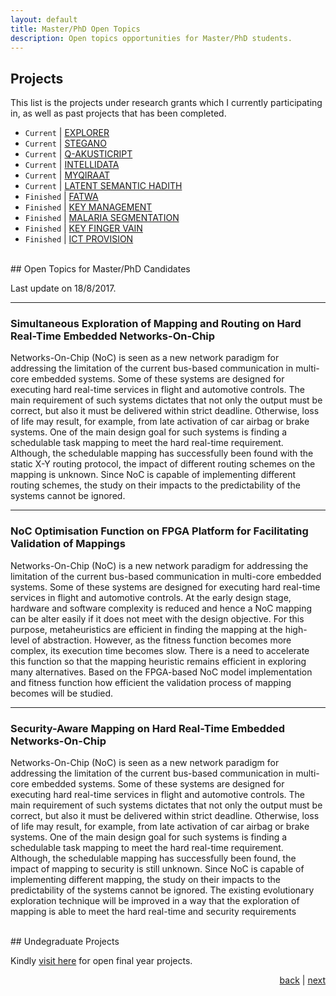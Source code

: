 ```yaml
---
layout: default
title: Master/PhD Open Topics
description: Open topics opportunities for Master/PhD students.
---
```


## Projects

This list is the projects under research grants which I currently participating in, as well as past projects that has been completed.

- `Current` \| [EXPLORER](explorout)
- `Current` \| [STEGANO](stegano)
- `Current` \| [Q-AKUSTICRIPT](akusticript)
- `Current` \| [INTELLIDATA](intelligentdata)
- `Current` \| [MYQIRAAT](myqiraat)
- `Current` \| [LATENT SEMANTIC HADITH](latent)
- `Finished` \| [FATWA](fatwa)
- `Finished` \| [KEY MANAGEMENT](key)
- `Finished` \| [MALARIA SEGMENTATION](malaria)
- `Finished` \| [KEY FINGER VAIN](vein)
- `Finished` \| [ICT PROVISION](provision)

<br>
## Open Topics for Master/PhD Candidates

Last update on 18/8/2017.

* * *
### Simultaneous Exploration of Mapping and Routing on Hard Real-Time Embedded Networks-On-Chip

Networks-On-Chip (NoC) is seen as a new network paradigm for addressing the limitation of the current bus-based communication in multi-core embedded systems. Some of these systems are designed for executing hard real-time services in flight and automotive controls. The main requirement of such systems dictates that not only the output must be correct, but also it must be delivered within strict deadline. Otherwise, loss of life may result, for example, from late activation of car airbag or brake systems. One of the main design goal for such systems is finding a schedulable task mapping to meet the hard real-time requirement. Although, the schedulable mapping has successfully been found with the static X-Y routing protocol, the impact of different routing schemes on the mapping is unknown. Since NoC is capable of implementing different routing schemes, the study on their impacts to the predictability of the systems cannot be ignored. 

* * *
### NoC Optimisation Function on FPGA Platform for Facilitating Validation of Mappings 

Networks-On-Chip (NoC) is a new network paradigm for addressing the limitation of the current bus-based communication in multi-core embedded systems. Some of these systems are designed for executing hard real-time services in flight and automotive controls. At the early design stage, hardware and software complexity is reduced and hence a NoC mapping can be alter easily if it does not meet with the design objective. For this purpose, metaheuristics are efficient in finding the mapping at the high-level of abstraction. However, as the fitness function becomes more complex, its execution time becomes slow. There is a need to accelerate this function so that the mapping heuristic remains efficient in exploring many alternatives. Based on the FPGA-based NoC model implementation and fitness function how efficient the validation process of mapping becomes will be studied. 

* * *
### Security-Aware Mapping on Hard Real-Time Embedded Networks-On-Chip

Networks-On-Chip (NoC) is seen as a new network paradigm for addressing the limitation of the current bus-based communication in multi-core embedded systems. Some of these systems are designed for executing hard real-time services in flight and automotive controls. The main requirement of such systems dictates that not only the output must be correct, but also it must be delivered within strict deadline. Otherwise, loss of life may result, for example, from late activation of car airbag or brake systems. One of the main design goal for such systems is finding a schedulable task mapping to meet the hard real-time requirement. Although, the schedulable mapping has successfully been found, the impact of mapping to security is still unknown. Since NoC is capable of implementing different mapping, the study on their impacts to the predictability of the systems cannot be ignored. The existing evolutionary exploration technique will be improved in a way that the exploration of mapping is able to meet the hard real-time and security requirements

<br>
## Undegraduate Projects

Kindly [visit here](project) for open final year projects. 


<p style="text-align: right;">
<a href="./">back</a> | <a href="publication">next</a> 
</p>
